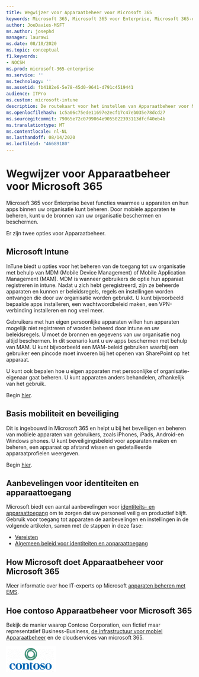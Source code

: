```yaml
---
title: Wegwijzer voor Apparaatbeheer voor Microsoft 365
keywords: Microsoft 365, Microsoft 365 voor Enterprise, Microsoft 365-documentatie, beheer van mobiele apparaten, intune
author: JoeDavies-MSFT
ms.author: josephd
manager: laurawi
ms.date: 08/10/2020
ms.topic: conceptual
f1.keywords:
- NOCSH
ms.prod: microsoft-365-enterprise
ms.service: ''
ms.technology: ''
ms.assetid: fb4182e6-5e78-45d0-9641-d791c4519441
audience: ITPro
ms.custom: microsoft-intune
description: De routekaart voor het instellen van Apparaatbeheer voor Microsoft 365.
ms.openlocfilehash: 1c5a06c75ede11697e2ecf17c47eb035e78dcd27
ms.sourcegitcommit: 79065e72c0799064e9055022393113dfcf40eb4b
ms.translationtype: MT
ms.contentlocale: nl-NL
ms.lasthandoff: 08/14/2020
ms.locfileid: "46689180"
---
```

# <a name="device-management-roadmap-for-microsoft-365"></a>Wegwijzer voor Apparaatbeheer voor Microsoft 365


Microsoft 365 voor Enterprise bevat functies waarmee u apparaten en hun apps binnen uw organisatie kunt beheren. Door mobiele apparaten te beheren, kunt u de bronnen van uw organisatie beschermen en beschermen.

Er zijn twee opties voor Apparaatbeheer.

## <a name="microsoft-intune"></a>Microsoft Intune

InTune biedt u opties voor het beheren van de toegang tot uw organisatie met behulp van MDM (Mobile Device Management) of Mobile Application Management (MAM). MDM is wanneer gebruikers de optie hun apparaat registreren in intune. Nadat u zich hebt geregistreerd, zijn ze beheerde apparaten en kunnen er beleidsregels, regels en instellingen worden ontvangen die door uw organisatie worden gebruikt. U kunt bijvoorbeeld bepaalde apps installeren, een wachtwoordbeleid maken, een VPN-verbinding installeren en nog veel meer.

Gebruikers met hun eigen persoonlijke apparaten willen hun apparaten mogelijk niet registreren of worden beheerd door intune en uw beleidsregels. U moet de bronnen en gegevens van uw organisatie nog altijd beschermen. In dit scenario kunt u uw apps beschermen met behulp van MAM. U kunt bijvoorbeeld een MAM-beleid gebruiken waarbij een gebruiker een pincode moet invoeren bij het openen van SharePoint op het apparaat.

U kunt ook bepalen hoe u eigen apparaten met persoonlijke of organisatie-eigenaar gaat beheren. U kunt apparaten anders behandelen, afhankelijk van het gebruik. 

Begin [hier](https://docs.microsoft.com/mem/intune/fundamentals/planning-guide).

## <a name="basic-mobility-and-security"></a>Basis mobiliteit en beveiliging
 
Dit is ingebouwd in Microsoft 365 en helpt u bij het beveiligen en beheren van mobiele apparaten van gebruikers, zoals iPhones, iPads, Android-en Windows phones. U kunt beveiligingsbeleid voor apparaten maken en beheren, een apparaat op afstand wissen en gedetailleerde apparaatprofielen weergeven. 

Begin [hier](https://support.microsoft.com/office/set-up-basic-mobility-and-security-dd892318-bc44-4eb1-af00-9db5430be3cd).
 
## <a name="identity-and-device-access-recommendations"></a>Aanbevelingen voor identiteiten en apparaattoegang

Microsoft biedt een aantal aanbevelingen voor [identiteits- en apparaattoegang](microsoft-365-policies-configurations.md) om te zorgen dat uw personeel veilig en productief blijft. Gebruik voor toegang tot apparaten de aanbevelingen en instellingen in de volgende artikelen, samen met de stappen in deze fase:

- [Vereisten](identity-access-prerequisites.md)
- [Algemeen beleid voor identiteiten en apparaattoegang](identity-access-policies.md)

## <a name="how-microsoft-does-device-management-for-microsoft-365"></a>How Microsoft doet Apparaatbeheer voor Microsoft 365

Meer informatie over hoe IT-experts op Microsoft [apparaten beheren met EMS](https://www.microsoft.com/itshowcase/deploying-and-managing-microsoft-365#primaryR8).

## <a name="how-contoso-did-device-management-for-microsoft-365"></a>Hoe contoso Apparaatbeheer voor Microsoft 365

Bekijk de manier waarop Contoso Corporation, een fictief maar representatief Business-Business, [de infrastructuur voor mobiel Apparaatbeheer](contoso-mdm.md) en de cloudservices van microsoft 365.

![Contoso Corporation](../media/contoso-overview/contoso-icon.png)
